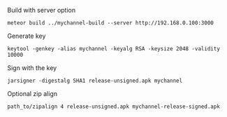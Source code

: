 Build with server option
```
meteor build ../mychannel-build --server http://192.168.0.100:3000
```
Generate key
```
keytool -genkey -alias mychannel -keyalg RSA -keysize 2048 -validity 10000
```
Sign with the key
```
jarsigner -digestalg SHA1 release-unsigned.apk mychannel
```

Optional zip align
```
path_to/zipalign 4 release-unsigned.apk mychannel-release-signed.apk
```
